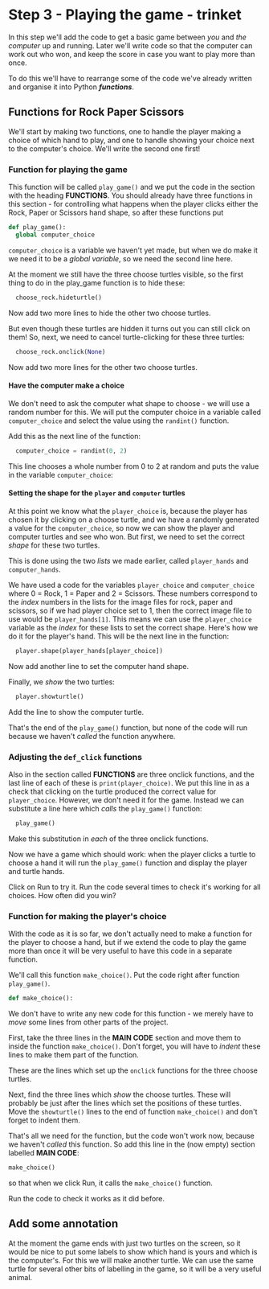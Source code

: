 # Step 3 - Playing the game - trinket

In this step we'll add the code to get a basic game between *you* and *the computer* up and running. Later we'll write code so that the computer can work out who won, and keep the score in case you want to play more than once.

To do this we'll have to rearrange some of the code we've already written and organise it into Python ***functions***.

## Functions for Rock Paper Scissors

We'll start by making two functions, one to handle the player making a choice of which hand to play, and one to handle showing your choice next to the computer's choice. We'll write the second one first!

### Function for playing the game

This function will be called ```play_game()``` and we put the code in the section with the heading **FUNCTIONS**. You should already have three functions in this section - for controlling what happens when the player clicks either the Rock, Paper or Scissors hand shape, so after these functions put

```python
def play_game():
  global computer_choice
```

```computer_choice``` is a variable we haven't yet made, but when we do make it we need it to be a *global variable*, so we need the second line here.

At the moment we still have the three choose turtles visible, so the first thing to do in the play_game function is to hide these:

```python
  choose_rock.hideturtle()
```

Now add two more lines to hide the other two choose turtles.

But even though these turtles are hidden it turns out you can still click on them! So, next, we need to cancel turtle-clicking for these three turtles:

```python
  choose_rock.onclick(None)
```

Now add two more lines for the other two choose turtles.

#### Have the computer make a choice

We don't need to ask the computer what shape to choose - we will use a random number for this. We will put the computer choice in a variable called ```computer_choice``` and select the value using the ```randint()``` function.

Add this as the next line of the function:

```python
  computer_choice = randint(0, 2)
```

This line chooses a whole number from 0 to 2 at random and puts the value in the variable ```computer_choice```:

#### Setting the shape for the ```player``` and ```computer``` turtles

At this point we know what the ```player_choice``` is, because the player has chosen it by clicking on a choose turtle, and we have a randomly generated a value for the ```computer_choice```, so now we can show the player and computer turtles and see who won. But first, we need to set the correct *shape* for these two turtles.

This is done using the two *lists* we made earlier, called ```player_hands``` and ```computer_hands```.

We have used a code for the variables ```player_choice``` and ```computer_choice``` where 0 = Rock, 1 = Paper and 2 = Scissors. These numbers correspond to the *index* numbers in the lists for the image files for rock, paper and scissors, so if we had player choice set to 1, then the correct image file to use would be ```player_hands[1]```. This means we can use the ```player_choice``` variable as the *index* for these lists to set the correct shape. Here's how we do it for the player's hand. This will be the next line in the function:

```python
  player.shape(player_hands[player_choice])
```

Now add another line to set the computer hand shape.

Finally, we *show* the two turtles:

```python
  player.showturtle()
```

Add the line to show the computer turtle.

That's the end of the ```play_game()``` function, but none of the code will run because we haven't *called* the function anywhere.

### Adjusting the ```def_click``` functions

Also in the section called **FUNCTIONS** are three onclick functions, and the last line of each of these is ```print(player_choice)```. We put this line in as a check that clicking on the turtle produced the correct value for ```player_choice```. However, we don't need it for the game. Instead we can substitute a line here which *calls* the ```play_game()``` function:

```python
  play_game()
```

Make this substitution in *each* of the three onclick functions.

Now we have a game which should work: when the player clicks a turtle to choose a hand it will run the ```play_game()``` function and display the player and turtle hands.

Click on Run to try it. Run the code several times to check it's working for all choices. How often did you win?

### Function for making the player's choice

With the code as it is so far, we don't actually need to make a function for the player to choose a hand, but if we extend the code to play the game more than once it will be very useful to have this code in a separate function.

We'll call this function ```make_choice()```. Put the code right after function ```play_game()```.

```python
def make_choice():
  ```

We don't have to write any new code for this function - we merely have to *move* some lines from other parts of the project.

First, take the three lines in the **MAIN CODE** section and move them to inside the function ```make_choice()```. Don't forget, you will have to *indent* these lines to make them part of the function.

These are the lines which set up the ```onclick``` functions for the three choose turtles.

Next, find the three lines which *show* the choose turtles. These will probably be just after the lines which set the positions of these turtles. Move the ```showturtle()``` lines to the end of function ```make_choice()``` and don't forget to indent them.

That's all we need for the function, but the code won't work now, because we haven't *called* this function. So add this line in the (now empty) section labelled **MAIN CODE**:

```python
make_choice()
```

so that when we click Run, it calls the ```make_choice()``` function.

Run the code to check it works as it did before.

## Add some annotation

At the moment the game ends with just two turtles on the screen, so it would be nice to put some labels to show which hand is yours and which is the computer's. For this we will make another turtle. We can use the same turtle for several other bits of labelling in the game, so it will be a very useful animal.
